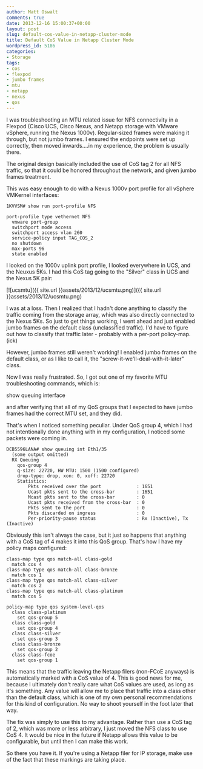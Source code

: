 ```yaml
---
author: Matt Oswalt
comments: true
date: 2013-12-16 15:00:37+00:00
layout: post
slug: default-cos-value-in-netapp-cluster-mode
title: Default CoS Value in Netapp Cluster Mode
wordpress_id: 5186
categories:
- Storage
tags:
- cos
- flexpod
- jumbo frames
- mtu
- netapp
- nexus
- qos
---
```


I was troubleshooting an MTU related issue for NFS connectivity in a Flexpod (Cisco UCS, Cisco Nexus, and Netapp storage with VMware vSphere, running the Nexus 1000v). Regular-sized frames were making it through, but not jumbo frames. I ensured the endpoints were set up correctly, then moved inwards....in my experience, the problem is usually there.

The original design basically included the use of CoS tag 2 for all NFS traffic, so that it could be honored throughout the network, and given jumbo frames treatment.

This was easy enough to do with a Nexus 1000v port profile for all vSphere VMKernel interfaces:

    1KVVSM# show run port-profile NFS
    
    port-profile type vethernet NFS
      vmware port-group
      switchport mode access
      switchport access vlan 260
      service-policy input TAG_COS_2
      no shutdown
      max-ports 96
      state enabled

I looked on the 1000v uplink port profile, I looked everywhere in UCS, and the Neuxus 5Ks. I had this CoS tag going to the "Silver" class in UCS and the Nexus 5K pair:

[![ucsmtu]({{ site.url }}assets/2013/12/ucsmtu.png)]({{ site.url }}assets/2013/12/ucsmtu.png)

I was at a loss. Then I realized that I hadn't done anything to classify the traffic coming from the storage array, which was also directly connected to the Nexus 5Ks. So just to get things working, I went ahead and just enabled jumbo frames on the default class (unclassified traffic). I'd have to figure out how to classify that traffic later - probably with a per-port policy-map. (ick)

However, jumbo frames still weren't working! I enabled jumbo frames on the default class, or as I like to call it, the "screw-it-we'll-deal-with-it-later" class.

Now I was really frustrated. So, I got out one of my favorite MTU troubleshooting commands, which is:

  show queuing interface <interface>

and after verifying that all of my QoS groups that I expected to have jumbo frames had the correct MTU set, and they did.

That's when I noticed something peculiar. Under QoS group 4, which I had not intentionally done anything with in my configuration, I noticed some packets were coming in.

    DCB5596LANA# show queuing int Eth1/35
      (some output omitted)
      RX Queuing
        qos-group 4
        q-size: 22720, HW MTU: 1500 (1500 configured)
        drop-type: drop, xon: 0, xoff: 22720
        Statistics:
            Pkts received over the port             : 1651
            Ucast pkts sent to the cross-bar        : 1651
            Mcast pkts sent to the cross-bar        : 0
            Ucast pkts received from the cross-bar  : 0
            Pkts sent to the port                   : 0
            Pkts discarded on ingress               : 0
            Per-priority-pause status               : Rx (Inactive), Tx (Inactive)

Obviously this isn't always the case, but it just so happens that anything with a CoS tag of 4 makes it into this QoS group. That's how I have my policy maps configured:
    
    class-map type qos match-all class-gold
      match cos 4
    class-map type qos match-all class-bronze
      match cos 1
    class-map type qos match-all class-silver
      match cos 2
    class-map type qos match-all class-platinum
      match cos 5
    
    policy-map type qos system-level-qos
      class class-platinum
        set qos-group 5
      class class-gold
        set qos-group 4
      class class-silver
        set qos-group 3
      class class-bronze
        set qos-group 2
      class class-fcoe
        set qos-group 1

This means that the traffic leaving the Netapp filers (non-FCoE anyways) is automatically marked with a CoS value of 4. This is good news for me, because I ultimately don't really care what CoS values are used, as long as it's something. Any value will allow me to place that traffic into a class other than the default class, which is one of my own personal recommendations for this kind of configuration. No way to shoot yourself in the foot later that way.

The fix was simply to use this to my advantage. Rather than use a CoS tag of 2, which was more or less arbitrary, I just moved the NFS class to use CoS 4. It would be nice in the future if Netapp allows this value to be configurable, but until then I can make this work.

So there you have it. If you're using a Netapp filer for IP storage, make use of the fact that these markings are taking place.
